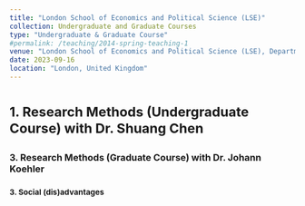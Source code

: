 ```yaml
---
title: "London School of Economics and Political Science (LSE)"
collection: Undergraduate and Graduate Courses
type: "Undergraduate & Graduate Course"
#permalink: /teaching/2014-spring-teaching-1
venue: "London School of Economics and Political Science (LSE), Department of Social Policy"
date: 2023-09-16
location: "London, United Kingdom"
---
```


<small> 1. Research Methods (Undergraduate Course) with Dr. Shuang Chen <small>
======

<small> 3. Research Methods (Graduate Course) with Dr. Johann Koehler
======

<small> 3. Social (dis)advantages <small>
======
